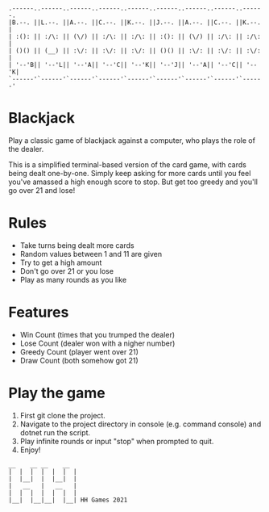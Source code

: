 ```
.------..------..------..------..------..------..------..------..------.
|B.--. ||L.--. ||A.--. ||C.--. ||K.--. ||J.--. ||A.--. ||C.--. ||K.--. |
| :(): || :/\: || (\/) || :/\: || :/\: || :(): || (\/) || :/\: || :/\: |
| ()() || (__) || :\/: || :\/: || :\/: || ()() || :\/: || :\/: || :\/: |
| '--'B|| '--'L|| '--'A|| '--'C|| '--'K|| '--'J|| '--'A|| '--'C|| '--'K|
`------'`------'`------'`------'`------'`------'`------'`------'`------'
```

# Blackjack
 Play a classic game of blackjack against a computer, who plays the role of the dealer.
 
This is a simplified terminal-based version of the card game, with cards being dealt one-by-one. Simply keep asking for more cards until you feel you've amassed a high enough score to stop. But get too greedy and you'll go over 21 and lose!
 
# Rules
 - Take turns being dealt more cards
 - Random values between 1 and 11 are given
 - Try to get a high amount
 - Don't go over 21 or you lose
 - Play as many rounds as you like
 
# Features
 - Win Count (times that you trumped the dealer)
 - Lose Count (dealer won with a nigher number)
 - Greedy Count (player went over 21)
 - Draw Count (both somehow got 21)
 
# Play the game
1. First git clone the project.
2. Navigate to the project directory in console (e.g. command console) and dotnet run the script.
3. Play infinite rounds or input "stop" when prompted to quit.
4. Enjoy!

```
__    __ __    __ 
|  |  |  |  |  |  | 
|  |__|  |  |__|  | 
|   __   |   __   | 
|  |  |  |  |  |  | 
|__|  |__|__|  |__| HH Games 2021
```
